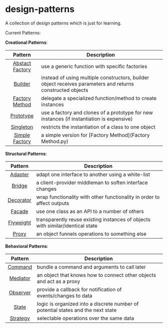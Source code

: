 design-patterns
===============

A collection of design patterns which is just for learning.


Current Patterns:

__Creational Patterns__:

| Pattern | Description |
|:-------:| ----------- |
| [Abstact Factory](AbstractFactory.py) | use a generic function with specific factories |
| [Builder](Builder.py) | instead of using multiple constructors, builder object receives parameters and returns constructed objects |
| [Factory Method](FactoryMethod.py) | delegate a specialized function/method to create instances |
| [Prototype](Prototype.py) | use a factory and clones of a prototype for new instances (if instantiation is expensive) |
| [Singleton](Singleton.py) | restricts the instantiation of a class to one object |
| [Simple Factory](SimpleFactory.py) | a simple version for [Factory Method](Factory Method.py) |


__Structural Patterns__:

| Pattern | Description |
|:-------:| ----------- |
| [Adapter](Adapter.py) | adapt one interface to another using a white-list |
| [Bridge](Bridge.py) | a client-provider middleman to soften interface changes |
| [Decorator](Decorator.py) | wrap functionality with other functionality in order to affect outputs |
| [Facade](Facade.py) | use one class as an API to a number of others |
| [Flyweight](Flyweight.py) | transparently reuse existing instances of objects with similar/identical state |
| [Proxy](Proxy.py) | an object funnels operations to something else |

__Behavioral Patterns__:

| Pattern | Description |
|:-------:| ----------- |
| [Command](Command.py) | bundle a command and arguments to call later |
| [Mediator](Mediator.py) | an object that knows how to connect other objects and act as a proxy |
| [Observer](Observer.py) | provide a callback for notification of events/changes to data |
| [State](State.py) | logic is organized into a discrete number of potential states and the next state |
| [Strategy](Strategy.py) | selectable operations over the same data |


